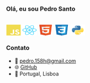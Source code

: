 ### Olá, eu sou Pedro Santo


<div style="display: inline_block"><br>
  <img align="center" alt="PEDRO-Js" height="30" width="40" src="https://raw.githubusercontent.com/devicons/devicon/master/icons/javascript/javascript-plain.svg">
  <img align="center" alt="PEDRO-React" height="30" width="40" src="https://raw.githubusercontent.com/devicons/devicon/master/icons/react/react-original.svg">
  <img align="center" alt="PEDRO-HTML" height="30" width="40" src="https://raw.githubusercontent.com/devicons/devicon/master/icons/html5/html5-original.svg">
  <img align="center" alt="PEDRO-CSS" height="30" width="40" src="https://raw.githubusercontent.com/devicons/devicon/master/icons/css3/css3-original.svg">
  <img align="center" alt="PEDRO-Python" height="30" width="40" src="https://raw.githubusercontent.com/devicons/devicon/master/icons/python/python-original.svg">

</div>

### Contato

- 📧 [pedro.158h@gmail.com](mailto:pedro.158h@gmail.com)
- 🌐 [GitHub](https://github.com/Pedr0Sant0s)
- 📍 Portugal, Lisboa

<!--
**Pedr0Sant0s/Pedr0Sant0s** is a ✨ _special_ ✨ repository because its `README.md` (this file) appears on your GitHub profile.

Here are some ideas to get you started:

- 🔭 I’m currently working on ...
- 🌱 I’m currently learning ...
- 👯 I’m looking to collaborate on ...
- 🤔 I’m looking for help with ...
- 💬 Ask me about ...
- 📫 How to reach me: ...
- 😄 Pronouns: ...
- ⚡ Fun fact: ...
-->

